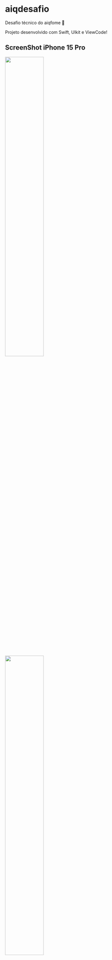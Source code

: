 # aiqdesafio

Desafio técnico do aiqfome 💜

Projeto desenvolvido com Swift, UIkit e ViewCode!

## ScreenShot iPhone 15 Pro
<img src="https://github.com/frehelfer/aiqfomeTest/assets/104015488/de7cc020-8e77-4439-b8e4-c35db2b2a3c7" width=50% height=50%>
<img src="https://github.com/frehelfer/aiqfomeTest/assets/104015488/a43568aa-2b67-435a-a1df-451029141c22" width=50% height=50%>

## ScreenShot iPhone SE
<img src="https://github.com/frehelfer/aiqfomeTest/assets/104015488/ba8c1e41-1b59-4e5c-8015-34a2796d59e8" width=50% height=50%>
<img src="https://github.com/frehelfer/aiqfomeTest/assets/104015488/06c1c4cc-148c-47be-98fc-30282e47472c" width=50% height=50%>

## ScreenRecording iPhone 15 
![Simulator Screen Recording - iPhone 15 Pro - 2023-11-14 at 09 14 41](https://github.com/frehelfer/aiqfomeTest/assets/104015488/cbf6beb6-dd6c-46cb-a78b-96bbdedc8aca)
